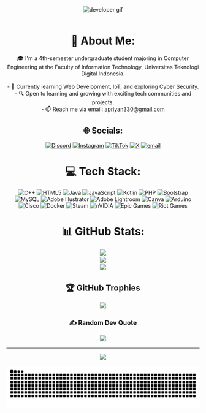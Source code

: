 <div align="center">
  <img src="https://media.giphy.com/media/M9gbBd9nbDrOTu1Mqx/giphy.gif" alt="developer gif" width="250"/>
</div>

<br/>

<div align="center">


# 💫 About Me:
🎓 I'm a 4th-semester undergraduate student majoring in Computer Engineering at the Faculty of Information Technology, Universitas Teknologi Digital Indonesia.<br><br>- 🌱 Currently learning Web Development, IoT, and exploring Cyber Security.<br>- 🔍 Open to learning and growing with exciting tech communities and projects.<br>- 📫 Reach me via email: apriyan330@gmail.com


## 🌐 Socials:
[![Discord](https://img.shields.io/badge/Discord-%237289DA.svg?logo=discord&logoColor=white)](https://discord.gg/flow_2244) [![Instagram](https://img.shields.io/badge/Instagram-%23E4405F.svg?logo=Instagram&logoColor=white)](https://instagram.com/aprian_prdpt) [![TikTok](https://img.shields.io/badge/TikTok-%23000000.svg?logo=TikTok&logoColor=white)](https://tiktok.com/@Zyzy) [![X](https://img.shields.io/badge/X-black.svg?logo=X&logoColor=white)](https://x.com/1ikanterii) [![email](https://img.shields.io/badge/Email-D14836?logo=gmail&logoColor=white)](mailto:aprian@gmail.com) 

# 💻 Tech Stack:
![C++](https://img.shields.io/badge/c++-%2300599C.svg?style=for-the-badge&logo=c%2B%2B&logoColor=white) ![HTML5](https://img.shields.io/badge/html5-%23E34F26.svg?style=for-the-badge&logo=html5&logoColor=white) ![Java](https://img.shields.io/badge/java-%23ED8B00.svg?style=for-the-badge&logo=openjdk&logoColor=white) ![JavaScript](https://img.shields.io/badge/javascript-%23323330.svg?style=for-the-badge&logo=javascript&logoColor=%23F7DF1E) ![Kotlin](https://img.shields.io/badge/kotlin-%237F52FF.svg?style=for-the-badge&logo=kotlin&logoColor=white) ![PHP](https://img.shields.io/badge/php-%23777BB4.svg?style=for-the-badge&logo=php&logoColor=white) ![Bootstrap](https://img.shields.io/badge/bootstrap-%238511FA.svg?style=for-the-badge&logo=bootstrap&logoColor=white) ![MySQL](https://img.shields.io/badge/mysql-4479A1.svg?style=for-the-badge&logo=mysql&logoColor=white) ![Adobe Illustrator](https://img.shields.io/badge/adobe%20illustrator-%23FF9A00.svg?style=for-the-badge&logo=adobe%20illustrator&logoColor=white) ![Adobe Lightroom](https://img.shields.io/badge/Adobe%20Lightroom-31A8FF.svg?style=for-the-badge&logo=Adobe%20Lightroom&logoColor=white) ![Canva](https://img.shields.io/badge/Canva-%2300C4CC.svg?style=for-the-badge&logo=Canva&logoColor=white) ![Arduino](https://img.shields.io/badge/-Arduino-00979D?style=for-the-badge&logo=Arduino&logoColor=white) ![Cisco](https://img.shields.io/badge/cisco-%23049fd9.svg?style=for-the-badge&logo=cisco&logoColor=black) ![Docker](https://img.shields.io/badge/docker-%230db7ed.svg?style=for-the-badge&logo=docker&logoColor=white) ![Steam](https://img.shields.io/badge/steam-%23000000.svg?style=for-the-badge&logo=steam&logoColor=white) ![nVIDIA](https://img.shields.io/badge/nVIDIA-%2376B900.svg?style=for-the-badge&logo=nVIDIA&logoColor=white) ![Epic Games](https://img.shields.io/badge/epicgames-%23313131.svg?style=for-the-badge&logo=epicgames&logoColor=white) ![Riot Games](https://img.shields.io/badge/riotgames-D32936.svg?style=for-the-badge&logo=riotgames&logoColor=white)
# 📊 GitHub Stats:
![](https://github-readme-stats.vercel.app/api?username=AprianPrdpt&theme=radical&hide_border=false&include_all_commits=false&count_private=false)<br/>
![](https://nirzak-streak-stats.vercel.app/?user=AprianPrdpt&theme=radical&hide_border=false)<br/>
![](https://github-readme-stats.vercel.app/api/top-langs/?username=AprianPrdpt&theme=radical&hide_border=false&include_all_commits=false&count_private=false&layout=compact)

## 🏆 GitHub Trophies
![](https://github-profile-trophy.vercel.app/?username=AprianPrdpt&theme=radical&no-frame=false&no-bg=false&margin-w=4)

### ✍️ Random Dev Quote
![](https://quotes-github-readme.vercel.app/api?type=horizontal&theme=radical)

---
[![](https://visitcount.itsvg.in/api?id=AprianPrdpt&icon=0&color=0)](https://visitcount.itsvg.in)

<img src="https://raw.githubusercontent.com/AprianPrdpt/AprianPrdpt/output/snake.svg" alt="Snake animation" />